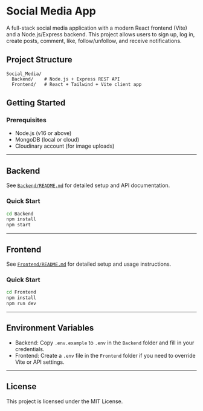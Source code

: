 # Social Media App

A full-stack social media application with a modern React frontend (Vite) and a Node.js/Express backend. This project allows users to sign up, log in, create posts, comment, like, follow/unfollow, and receive notifications.

## Project Structure
```
Social_Media/
  Backend/    # Node.js + Express REST API
  Frontend/   # React + Tailwind + Vite client app
```

## Getting Started

### Prerequisites
- Node.js (v16 or above)
- MongoDB (local or cloud)
- Cloudinary account (for image uploads)

---

## Backend
See [`Backend/README.md`](./Backend/README.md) for detailed setup and API documentation.

### Quick Start
```sh
cd Backend
npm install
npm start
```

---

## Frontend
See [`Frontend/README.md`](./Frontend/README.md) for detailed setup and usage instructions.

### Quick Start
```sh
cd Frontend
npm install
npm run dev
```

---

## Environment Variables
- Backend: Copy `.env.example` to `.env` in the `Backend` folder and fill in your credentials.
- Frontend: Create a `.env` file in the `Frontend` folder if you need to override Vite or API settings.

---

## License
This project is licensed under the MIT License.
